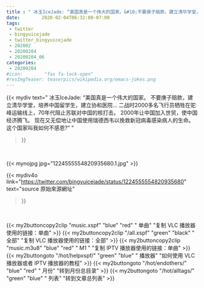 ```yaml
---
title : " 冰玉IceJade: “美国真是一个伟大的国家。&#10;不要庚子赔款，建立清华学堂，培养中国留学生，建立协和医院...&#10;二战时2000多名飞行员牺牲在驼峰运输线上，70年代阻止苏联对中国的核打击。&#10;2000年让中国加入世贸，使中国经济腾飞。&#10;现在又无偿地让中国使用瑞德西韦以挽救新冠病毒感染病人的生命。&#10;这个国家叫我如何不感恩?”  "
date:        2020-02-04T06:32:08-07:00
tags:
 - twitter
 - bingyuicejade
 - twitter_bingyuicejade
 - 202002
 - 20200204
 - 20200204_06
categories:
 - 20200204
#icon:        "fas fa-lock-open"
#resImgTeaser: teaserpics/wikipedia.org/emacs-jokes.png
---
```


{{< mydiv text=" 冰玉IceJade: “美国真是一个伟大的国家。&#10;不要庚子赔款，建立清华学堂，培养中国留学生，建立协和医院...&#10;二战时2000多名飞行员牺牲在驼峰运输线上，70年代阻止苏联对中国的核打击。&#10;2000年让中国加入世贸，使中国经济腾飞。&#10;现在又无偿地让中国使用瑞德西韦以挽救新冠病毒感染病人的生命。&#10;这个国家叫我如何不感恩?”  "
>}}
<br>


 {{< mynojpg jpg="1224555554820935680.1.jpg" >}}<br> 



{{< mydiv4o link="https://twitter.com/bingyuicejade/status/1224555554820935680"
text="source 原始來源網址"
>}}


<br>





{{< my2buttoncopy2clip "music.xspf"        "blue"   "red"    " 单曲"  "复制 VLC 播放器使用的链接：单曲" >}} {{< my2buttoncopy2clip "/all.xspf"         "green"  "black"  " 全部"  "复制 VLC 播放器使用的链接：全部" >}} {{< my2buttoncopy2clip "music.m3u8"        "blue"   "red"    " M1 "    "复制 IPTV 播放器使用的链接：单曲" >}} {{< my2buttongoto      "/hot/helpxspf/"    "green"  "blue"   " 播放器" "如何使用 VLC 播放器或者 IPTV 播放器的教程" >}} {{< my2buttongoto      "/hot/endothers/"   "blue"   "red"    " 月份"   "转到月份总目录" >}} {{< my2buttongoto      "/hot/alltags/"     "green"  "blue"   " 列表"   "转到文章总列表" >}} 
